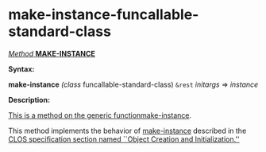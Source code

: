 make-instance-funcallable-standard-class
========================================

[*Method* **MAKE-INSTANCE**]()

**Syntax:**

**make-instance** *(class* funcallable-standard-class) `&rest` *initargs* => *instance*

**Description:**

[This is a method on the generic function]()[make-instance](make-instance.md).

This method implements the behavior of [make-instance](make-instance.md) described in the [CLOS specification section named ``Object Creation and Initialization.''](http://www.lispworks.com/documentation/HyperSpec/Body/07_a.htm)
